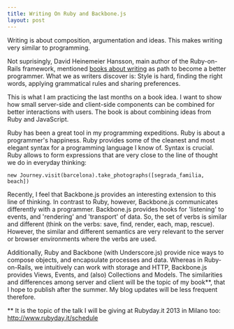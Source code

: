 ```yaml
---
title: Writing On Ruby and Backbone.js
layout: post
---
```

Writing is about composition, argumentation and ideas. This makes writing very similar to programming.

Not suprisingly, David Heinemeier Hansson, main author of the Ruby-on-Rails framework, mentioned [books about writing](http://37signals.com/svn/posts/3375-the-five-programming-books-that-meant-most-to-me) as path to become a better programmer. What we as writers discover is: Style is hard, finding the right words, applying grammatical rules and sharing preferences.

This is what I am practicing the last months on a book idea. I want to show how small server-side and client-side components can be combined for better interactions with users. The book is about combining ideas from Ruby and JavaScript.

Ruby has been a great tool in my programming expeditions. Ruby is about a programmer's happiness. Ruby provides some of the cleanest and most elegant syntax for a programming language I know of. Syntax is crucial. Ruby allows to form expressions that are very close to the line of thought we do in everyday thinking:

    new Journey.visit(barcelona).take_photographs([segrada_familia, beach]) 

Recently, I feel that Backbone.js provides an interesting extension to this line of thinking. In contrast to Ruby, however, Backbone.js communicates differently with a programmer. Backbone.js provides hooks for 'listening' to events, and 'rendering'  and 'transport' of data. So, the set of verbs is similar and different (think on the verbs: save, find, render, each, map, rescue). However, the similar and different semantics are very relevant to the server or browser environments where the verbs are used.

Additionally, Ruby and Backbone (with Underscore.js) provide nice ways to compose objects, and encapsulate processes and data. Whereas in Ruby-on-Rails, we intuitively can work with storage and HTTP, Backbone.js provides Views, Events, and (also) Collections and Models. The similarities and differences among server and client will be the topic of my book**, that I hope to publish after the summer. My blog updates will be less frequent therefore.

** It is the topic of the talk I will be giving at Rubyday.it 2013 in Milano too: http://www.rubyday.it/schedule

